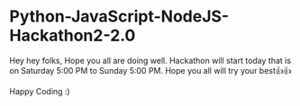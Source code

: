 # Python-JavaScript-NodeJS-Hackathon2-2.0

Hey hey folks,
Hope you all are doing well. Hackathon will start today that is on Saturday 5:00 PM to Sunday 5:00 PM.
Hope you all will try your best👍👍


Happy Coding :)
